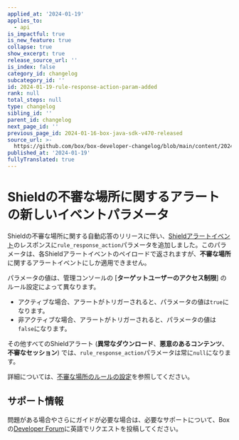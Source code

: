 ```yaml
---
applied_at: '2024-01-19'
applies_to:
  - api
is_impactful: true
is_new_feature: true
collapse: true
show_excerpt: true
release_source_url: ''
is_index: false
category_id: changelog
subcategory_id: ''
id: 2024-01-19-rule-response-action-param-added
rank: null
total_steps: null
type: changelog
sibling_id: ''
parent_id: changelog
next_page_id: ''
previous_page_id: 2024-01-16-box-java-sdk-v470-released
source_url: >-
  https://github.com/box/box-developer-changelog/blob/main/content/2024/01-19-rule-response-action-param-added.md
published_at: '2024-01-19'
fullyTranslated: true
---
```

# Shieldの不審な場所に関するアラートの新しいイベントパラメータ

Shieldの不審な場所に関する自動応答のリリースに伴い、[Shieldアラートイベント][1]のレスポンスに`rule_response_action`パラメータを追加しました。このパラメータは、各Shieldアラートイベントのペイロードで返されますが、**不審な場所**に関するアラートイベントにしか適用できません。

<!-- more -->

パラメータの値は、管理コンソールの \[**ターゲットユーザーのアクセス制限**] のルール設定によって異なります。

* アクティブな場合、アラートがトリガーされると、パラメータの値は`true`になります。
* 非アクティブな場合、アラートがトリガーされると、パラメータの値は`false`になります。

その他すべてのShieldアラート (**異常なダウンロード**、**悪意のあるコンテンツ**、**不審なセッション**) では、`rule_response_action`パラメータは常に`null`になります。

詳細については、[不審な場所のルールの設定][2]を参照してください。

## サポート情報

問題がある場合やさらにガイドが必要な場合は、必要なサポートについて、Boxの[Developer Forum][3]に英語でリクエストを投稿してください。

[1]: g://events/event-triggers/shield-alert-events/#suspicious-locations-alert

[2]: https://support.box.com/hc/en-us/articles/9090542213395-Shield-Threat-Detection-Rule-Settings#h_01GE85EWQ1TS5APY7RGN801QSC

[3]: https://forum.box.com/
